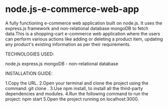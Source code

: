 # node.js-e-commerce-web-app
A fully functioning e-commerce web application built on node.js. It uses the express.js framework and non-relational database mongoDB to fetch data.This is a shopping-cart e-commerce web application where the users can perform various actions like adding or deleting a product item, updating any product's existing information as per their requirements.

TECHNOLOGIES USED:

node.js
express.js
mongoDB - non-relational database

INSTALLATION GUIDE:

1.Copy the URL.
2.Open your terminal and clone the project using the command: git clone <copied url>.
3.Use npm install, to install all the third-party dependencies and modules.
4.Run the following command to run the project: npm start
5.Open the project running on localhost:3000.


